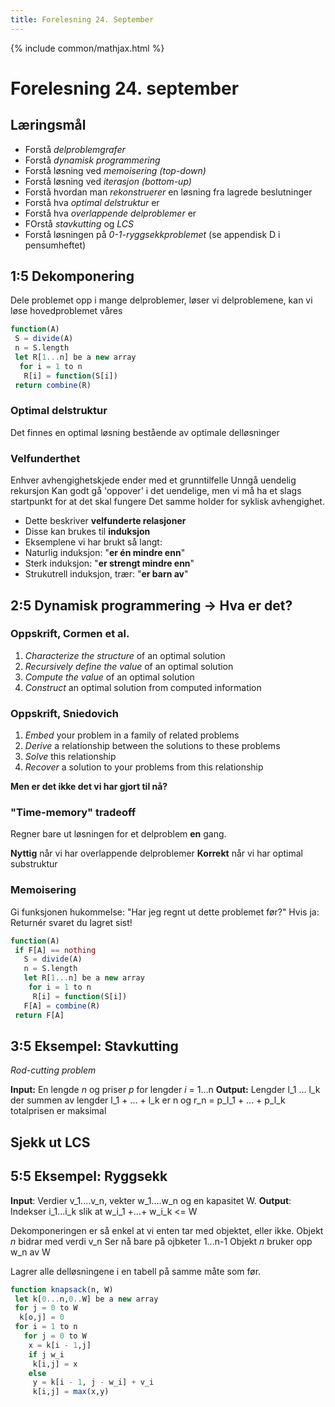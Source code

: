 ```yaml
---
title: Forelesning 24. September
---
```

{% include common/mathjax.html %}
# Forelesning 24. september

## Læringsmål
- Forstå _delproblemgrafer_
- Forstå _dynamisk programmering_
- Forstå løsning ved _memoisering (top-down)_
- Forstå løsning ved _iterasjon (bottom-up)_
- Forstå hvordan man _rekonstruerer_ en løsning fra lagrede beslutninger
- Forstå hva _optimal delstruktur_ er
- Forstå hva _overlappende delproblemer_ er
- FOrstå _stavkutting_ og _LCS_
- Forstå løsningen på _0-1-ryggsekkproblemet_ (se appendisk D i pensumheftet)

## 1:5 Dekomponering
Dele problemet opp i mange delproblemer, løser vi delproblemene, kan vi løse hovedproblemet våres

```julia
function(A)
 S = divide(A)
 n = S.length
 let R[1...n] be a new array
  for i = 1 to n
   R[i] = function(S[i])
 return combine(R)
```

### Optimal delstruktur
Det finnes en optimal løsning bestående av optimale delløsninger

### Velfunderthet
Enhver avhengighetskjede ender med et grunntilfelle
Unngå uendelig rekursjon
Kan godt gå 'oppover' i det uendelige, men vi må ha et slags startpunkt for at det skal fungere
Det samme holder for syklisk avhengighet.

- Dette beskriver __velfunderte relasjoner__
- Disse kan brukes til __induksjon__
- Eksemplene vi har brukt så langt:
 - Naturlig induksjon: "__er én mindre enn__"
 - Sterk induksjon: "__er strengt mindre enn__"
 - Strukutrell induksjon, trær: "__er barn av__"

## 2:5 Dynamisk programmering -> Hva er det?

### Oppskrift, Cormen et al.
1. _Characterize the structure_ of an optimal solution
2. _Recursively define the value_ of an optimal solution
3. _Compute the value_ of an optimal solution
4. _Construct_ an optimal solution from computed information

### Oppskrift, Sniedovich
1. _Embed_ your problem in a family of related problems
2. _Derive_ a relationship between the solutions to these problems
3. _Solve_ this relationship
4. _Recover_ a solution to your problems from this relationship

__Men er det ikke det vi har gjort til nå?__

### "Time-memory" tradeoff
Regner bare ut løsningen for et delproblem __en__ gang.

__Nyttig__ når vi har overlappende delproblemer
__Korrekt__ når vi har optimal substruktur

### Memoisering
Gi funksjonen hukommelse: "Har jeg regnt ut dette problemet før?"
Hvis ja: Returnér svaret du lagret sist!

```julia
function(A)
 if F[A] == nothing
   S = divide(A)
   n = S.length
   let R[1...n] be a new array
    for i = 1 to n
     R[i] = function(S[i])
   F[A] = combine(R)
 return F[A]
```
## 3:5 Eksempel: Stavkutting
_Rod-cutting problem_

__Input:__ En lengde _n_ og priser _p_ for lengder _i_ = 1...n
__Output:__ Lengder l_1 ... l_k der summen av lengder l_1 + ... + l_k er n og r_n = p_l_1 + ... + p_l_k totalprisen er maksimal


## Sjekk ut LCS

## 5:5 Eksempel: Ryggsekk

__Input__: Verdier v_1....v_n, vekter w_1....w_n og en kapasitet W.
__Output__: Indekser i_1...i_k slik at w_i_1 +...+ w_i_k <= W

Dekomponeringen er så enkel at vi enten tar med objektet, eller ikke.
Objekt _n_ bidrar med verdi v_n
Ser nå bare på ojbketer 1...n-1
Objekt _n_ bruker opp w_n av W

Lagrer alle delløsningene i en tabell på samme måte som før.

```julia
function knapsack(n, W)
 let k[0...n,0..W] be a new array
 for j = 0 to W
  k[o,j] = 0
 for i = 1 to n
   for j = 0 to W
    x = k[i - 1,j]
    if j w_i
     k[i,j] = x
    else
     y = k[i - 1, j - w_i] + v_i
     k[i,j] = max(x,y)
```
